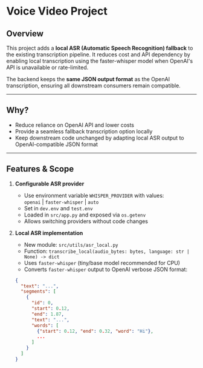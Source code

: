 # Voice Video Project
## Overview

This project adds a **local ASR (Automatic Speech Recognition) fallback** to the existing transcription pipeline. It reduces cost and API dependency by enabling local transcription using the faster-whisper model when OpenAI's API is unavailable or rate-limited.

The backend keeps the **same JSON output format** as the OpenAI transcription, ensuring all downstream consumers remain compatible.

---

## Why?

- Reduce reliance on OpenAI API and lower costs
- Provide a seamless fallback transcription option locally
- Keep downstream code unchanged by adapting local ASR output to OpenAI-compatible JSON format

---

## Features & Scope

1. **Configurable ASR provider**

   - Use environment variable `WHISPER_PROVIDER` with values:  
     `openai` | `faster-whisper` | `auto`  
   - Set in `dev.env` and `test.env`
   - Loaded in `src/app.py` and exposed via `os.getenv`
   - Allows switching providers without code changes

2. **Local ASR implementation**

   - New module: `src/utils/asr_local.py`
   - Function: `transcribe_local(audio_bytes: bytes, language: str | None) -> dict`
   - Uses `faster-whisper` (tiny/base model recommended for CPU)
   - Converts `faster-whisper` output to OpenAI verbose JSON format:

   ```json
   {
     "text": "...",
     "segments": [
       {
         "id": 0,
         "start": 0.12,
         "end": 1.87,
         "text": "...",
         "words": [
           {"start": 0.12, "end": 0.32, "word": "Hi"},
           ...
         ]
       }
     ]
   }
